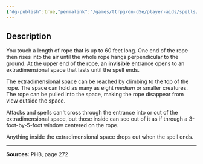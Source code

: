 ```yaml
---
{"dg-publish":true,"permalink":"/games/ttrpg/dn-d5e/player-aids/spells/level-2/rope-trick/","tags":["TTRPG/DND/5e","verbal","somatic","material","Spell"],"noteIcon":""}
---
```



## Description
You touch a length of rope that is up to 60 feet long.
One end of the rope then rises into the air until the whole rope hangs perpendicular to the ground.
At the upper end of the rope, an **invisible** entrance opens to an extradimensional space that lasts until the spell ends.

The extradimensional space can be reached by climbing to the top of the rope.
The space can hold as many as eight *medium* or smaller creatures.
The rope can be pulled into the space, making the rope disappear from view outside the space.

Attacks and spells can't cross through the entrance into or out of the extradimensional space, but those inside can see out of it as if through a 3-foot-by-5-foot window centered on the rope.

Anything inside the extradimensional space drops out when the spell ends.

---

**Sources:** PHB, page 272
